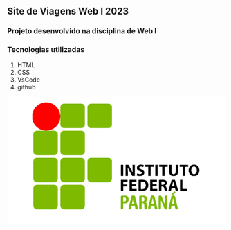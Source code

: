 ## Site de Viagens Web I 2023
 ### Projeto desenvolvido na disciplina de Web I 

### Tecnologias utilizadas 

 1. HTML
 2. CSS
 3. VsCode 
 4. github

![logo do IFPR](https://github.com/ddiegoxx/siteviagens_webI_2023/blob/6bbf3f1ec73f440b3e48078ab933761cb077db59/ifpr.png)
